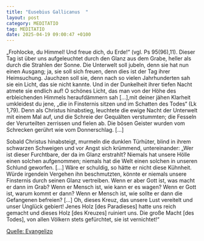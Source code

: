 ```yaml
---
title: "Eusebius Gallicanus  "
layout: post
category: MEDITATIO
tag: MEDITATIO
date: 2025-04-19 09:00:47 +0100
---
```

„Frohlocke, du Himmel! Und freue dich, du Erde!“ (vgl. Ps 95(96),11). Dieser Tag ist über uns aufgeleuchtet durch den Glanz aus dem Grabe, heller als durch die Strahlen der Sonne. Die Unterwelt soll jubeln, denn sie hat nun einen Ausgang; ja, sie soll sich freuen, denn dies ist der Tag ihrer Heimsuchung.<!--more--> Jauchzen soll sie, denn nach so vielen Jahrhunderten sah sie ein Licht, das sie nicht kannte. Und in der Dunkelheit ihrer tiefen Nacht atmete sie endlich auf! O schönes Licht, das man von der Höhe des erbleichenden Himmels heraufdämmern sah [...],mit deiner jähen Klarheit umkleidest du jene, „die in Finsternis sitzen und im Schatten des Todes“ (Lk 1,79). Denn als Christus hinabstieg, leuchtete die ewige Nacht der Unterwelt mit einem Mal auf, und die Schreie der Gequälten verstummten; die Fesseln der Verurteilten zerrissen und fielen ab. Die bösen Geister wurden vom Schrecken gerührt wie vom Donnerschlag. [...]
 
Sobald Christus hinabsteigt, murmeln die dunklen Türhüter, blind in ihrem schwarzen Schweigen und vor Angst sich krümmend, untereinander: „Wer ist dieser Furchtbare, der da im Glanz erstrahlt? Niemals hat unsere Hölle einen solchen aufgenommen; niemals hat die Welt einen solchen in unseren Schlund geworfen. [...] Wäre er schuldig, so hätte er nicht diese Kühnheit. Würde irgendein Vergehen ihn beschmutzten, könnte er niemals unsere Finsternis durch seinen Glanz vertreiben. Wenn er aber Gott ist, was macht er dann im Grab? Wenn er Mensch ist, wie kann er es wagen? Wenn er Gott ist, warum kommt er dann? Wenn er Mensch ist, wie sollte er dann die Gefangenen befreien? [...] Oh, dieses Kreuz, das unsere Lust vereitelt und unser Unglück gebiert! Jenes Holz [des Paradieses] hatte uns reich gemacht und dieses Holz [des Kreuzes] ruiniert uns. Die große Macht [des Todes], von allen Völkern stets gefürchtet, sie ist vernichtet!“
 



[Quelle: Evangelizo](https://evangeliumtagfuertag.org/DE/gospel)
